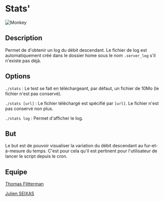 # Stats'
![Monkey](https://media.giphy.com/media/T8Dhl1KPyzRqU/giphy.gif)

## Description
Permet de d'obtenir un log du débit descendant. Le fichier de log est automatiquement créé dans le dossier home sous le nom `.server_log` s'il n'existe pas déjà.

## Options
`./stats` : Le test se fait en téléchargeant, par défaut, un fichier de 10Mo (le fichier n'est pas conservé).

`./stats [url]` : Le fichier téléchargé est spécifié par `[url]`. Le fichier n'est pas conservé non plus.

`./stats log` : Permet d'afficher le log.

## But
Le but est de pouvoir visualiser la variation du débit descendant au fur-et-à-mesure du temps. C'est pour cela qu'il est pertinent pour l'utilisateur de lancer le script depuis le cron.

## Equipe
[Thomas Flitterman](https://github.com/tofl)

[Julien SEIXAS](https://github.com/MrZyr0)
